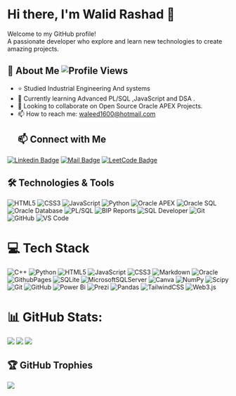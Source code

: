 
# Hi there, I'm Walid Rashad 👋
Welcome to my GitHub profile!  
A passionate developer who explore and learn new technologies to create amazing projects.

## 🚀 About Me ![Profile Views](https://komarev.com/ghpvc/?username=walidrashadx&color=blue)

- ⭐️ Studied Industrial Engineering And systems 
- 🌱 Currently learning Advanced PL/SQL ,JavaScript and DSA .
- 👯 Looking to collaborate on Open Source Oracle APEX Projects.
- 📫 How to reach me: [waleed1600@hotmail.com](mailto:waleed1600@hotmail.com)
  ## 📫 Connect with Me
[![Linkedin Badge](https://img.shields.io/badge/-Walid.Rashad.Linkedin-blue?style=flat-square&logo=Linkedin&logoColor=white&link=https://www.linkedin.com/in/walid-rashad/)](https://www.linkedin.com/in/walid-rashad/)
[![Mail Badge](https://img.shields.io/badge/-Email-D14836?style=flat-square&logo=gmail&logoColor=white&link=mailto:waleed1600@hotmail.com)](mailto:waleed1600@hotmail.com)
[![LeetCode Badge](https://img.shields.io/badge/-LeetCode-FFA116?style=flat-square&logo=LeetCode&logoColor=black&link=https://leetcode.com/u/Wals_/)](https://leetcode.com/u/Wals_/)



## 🛠️ Technologies & Tools

![HTML5](https://img.shields.io/badge/-HTML5-E34F26?style=flat-square&logo=html5&logoColor=white)
![CSS3](https://img.shields.io/badge/-CSS3-1572B6?style=flat-square&logo=css3&logoColor=white)
![JavaScript](https://img.shields.io/badge/-JavaScript-F7DF1E?style=flat-square&logo=javascript&logoColor=black)
![Python](https://img.shields.io/badge/-Python-3776AB?style=flat-square&logo=python&logoColor=white)
![Oracle APEX](https://img.shields.io/badge/-Oracle_APEX-F80000?style=flat-square&logo=oracle&logoColor=white)
![Oracle SQL](https://img.shields.io/badge/-Oracle_SQL-F80000?style=flat-square&logo=oracle&logoColor=white)
![Oracle Database](https://img.shields.io/badge/-Oracle_Database-F80000?style=flat-square&logo=oracle&logoColor=white)
![PL/SQL](https://img.shields.io/badge/-PL/SQL-F80000?style=flat-square&logo=oracle&logoColor=white)
![BIP Reports](https://img.shields.io/badge/-BIP_Reports-F80000?style=flat-square&logo=oracle&logoColor=white)
![SQL Developer](https://img.shields.io/badge/-SQL_Developer-F80000?style=flat-square&logo=oracle&logoColor=white)
![Git](https://img.shields.io/badge/-Git-F05032?style=flat-square&logo=git&logoColor=white)
![GitHub](https://img.shields.io/badge/-GitHub-181717?style=flat-square&logo=github&logoColor=white)
![VS Code](https://img.shields.io/badge/-VS_Code-007ACC?style=flat-square&logo=visual-studio-code&logoColor=white)

# 💻 Tech Stack
![C++](https://img.shields.io/badge/c++-%2300599C.svg?style=for-the-badge&logo=c%2B%2B&logoColor=white)
![Python](https://img.shields.io/badge/python-3670A0?style=for-the-badge&logo=python&logoColor=ffdd54)
![HTML5](https://img.shields.io/badge/html5-%23E34F26.svg?style=for-the-badge&logo=html5&logoColor=white)
![JavaScript](https://img.shields.io/badge/javascript-%23323330.svg?style=for-the-badge&logo=javascript&logoColor=%23F7DF1E)
![CSS3](https://img.shields.io/badge/css3-%231572B6.svg?style=for-the-badge&logo=css3&logoColor=white)
![Markdown](https://img.shields.io/badge/markdown-%23000000.svg?style=for-the-badge&logo=markdown&logoColor=white)
![Oracle](https://img.shields.io/badge/Oracle-F80000?style=for-the-badge&logo=oracle&logoColor=white)
![GithubPages](https://img.shields.io/badge/github%20pages-121013?style=for-the-badge&logo=github&logoColor=white)
![SQLite](https://img.shields.io/badge/sqlite-%2307405e.svg?style=for-the-badge&logo=sqlite&logoColor=white)
![MicrosoftSQLServer](https://img.shields.io/badge/Microsoft%20SQL%20Server-CC2927?style=for-the-badge&logo=microsoft%20sql%20server&logoColor=white)
![Canva](https://img.shields.io/badge/Canva-%2300C4CC.svg?style=for-the-badge&logo=Canva&logoColor=white)
![NumPy](https://img.shields.io/badge/numpy-%23013243.svg?style=for-the-badge&logo=numpy&logoColor=white)
![Scipy](https://img.shields.io/badge/SciPy-%230C55A5.svg?style=for-the-badge&logo=scipy&logoColor=%white)
![Git](https://img.shields.io/badge/git-%23F05033.svg?style=for-the-badge&logo=git&logoColor=white)
![GitHub](https://img.shields.io/badge/github-%23121011.svg?style=for-the-badge&logo=github&logoColor=white)
![Power Bi](https://img.shields.io/badge/power_bi-F2C811?style=for-the-badge&logo=powerbi&logoColor=black)
![Prezi](https://img.shields.io/badge/Prezi-%23000000.svg?style=for-the-badge&logo=Prezi&logoColor=white)
![Pandas](https://img.shields.io/badge/pandas-%23150458.svg?style=for-the-badge&logo=pandas&logoColor=white)
![TailwindCSS](https://img.shields.io/badge/tailwindcss-%2338B2AC.svg?style=for-the-badge&logo=tailwind-css&logoColor=white)
![Web3.js](https://img.shields.io/badge/web3.js-F16822?style=for-the-badge&logo=web3.js&logoColor=white)



# 📊 GitHub Stats:
![](https://github-readme-stats.vercel.app/api?username=walidrashadx&theme=aura&hide_border=true&include_all_commits=true&count_private=true)
![](https://github-readme-stats.vercel.app/api/top-langs/?username=walidrashadx&theme=aura&hide_border=true&include_all_commits=true&count_private=true&layout=compact)
![](https://github-readme-streak-stats.herokuapp.com/?user=walidrashadx&theme=aura&hide_border=true)


## 🏆 GitHub Trophies
![](https://github-profile-trophy.vercel.app/?username=walidrashadx&theme=radical&no-frame=true&no-bg=true&margin-w=4)









